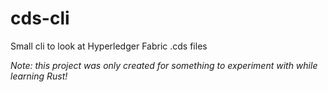 # cds-cli

Small cli to look at Hyperledger Fabric .cds files

*Note: this project was only created for something to experiment with while learning Rust!*
